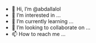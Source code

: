 - 👋 Hi, I’m @abdallalol
- 👀 I’m interested in ...
- 🌱 I’m currently learning ...
- 💞️ I’m looking to collaborate on ...
- 📫 How to reach me ...

<!---
abdallalol/abdallalol is a ✨ special ✨ repository because its `README.md` (this file) appears on your GitHub profile.
You can click the Preview link to take a look at your changes.
--->
